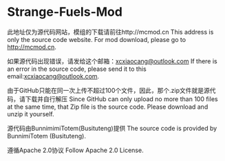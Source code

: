 # Strange-Fuels-Mod
此地址仅为源代码网站，模组的下载请前往http://mcmod.cn
This address is only the source code website. For mod download, please go to http://mcmod.cn.

如果源代码出现错误，请发给这个邮箱：xcxiaocang@outlook.com
If there is an error in the source code, please send it to this email:xcxiaocang@outlook.com.

由于GitHub只能在同一次上传不超过100个文件，因此，那个.zip文件就是源代码，请下载并自行解压
Since GitHub can only upload no more than 100 files at the same time, that Zip file is the source code. Please download and unzip it yourself.

源代码由BunnimimiTotem(Busituteng)提供
The source code is provided by BunnimiTotem (Busituteng).

遵循Apache 2.0协议
Follow Apache 2.0 License.
